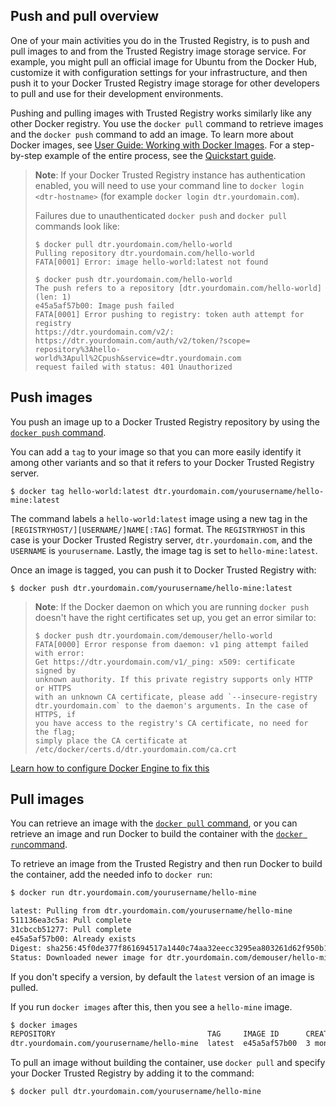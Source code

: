 <!--[metadata]>
+++
title = "Push and pull images"
description = "Learn how to push and pull images from your repositories on Docker Trusted Registry."
keywords = ["docker, registry, management, repository"]
[menu.main]
parent="dtr_menu_repos_and_images"
identifier="dtr_push_pull_images"
weight=10
+++
<![end-metadata]-->

## Push and pull overview

One of your main activities you do in the Trusted Registry, is to push and pull
images to and from the Trusted Registry image storage service. For example, you
might pull an official image for Ubuntu from the Docker Hub, customize it with
configuration settings for your infrastructure, and then push it to your Docker
Trusted Registry image storage for other developers to pull and use for their
development environments.

Pushing and pulling images with Trusted Registry works similarly like any other
Docker registry. You use the `docker pull` command to retrieve images and the
`docker push` command to add an image. To learn more about Docker images, see
[User Guide: Working with Docker Images](https://docs.docker.com/engine/userguide/dockerimages/). For a step-by-step
example of the entire process, see the
[Quickstart guide](../quick-start.md).

> **Note**: If your Docker Trusted Registry instance has authentication enabled, you will need to
>use your command line to `docker login <dtr-hostname>` (for example `docker login
> dtr.yourdomain.com`).
>
> Failures due to unauthenticated `docker push` and `docker pull` commands
> look like:
>
>     $ docker pull dtr.yourdomain.com/hello-world
>     Pulling repository dtr.yourdomain.com/hello-world
>     FATA[0001] Error: image hello-world:latest not found
>
>     $ docker push dtr.yourdomain.com/hello-world
>     The push refers to a repository [dtr.yourdomain.com/hello-world] (len: 1)
>     e45a5af57b00: Image push failed
>     FATA[0001] Error pushing to registry: token auth attempt for registry
>     https://dtr.yourdomain.com/v2/:
>     https://dtr.yourdomain.com/auth/v2/token/?scope=
>     repository%3Ahello-world%3Apull%2Cpush&service=dtr.yourdomain.com
>     request failed with status: 401 Unauthorized

## Push images

You push an image up to a Docker Trusted Registry repository by using the
[`docker push` command](https://docs.docker.com/reference/commandline/push).

You can add a `tag` to your image so that you can more easily identify it
among other variants and so that it refers to your Docker Trusted Registry server.

    $ docker tag hello-world:latest dtr.yourdomain.com/yourusername/hello-mine:latest

The command labels a `hello-world:latest` image using a new tag in the
`[REGISTRYHOST/][USERNAME/]NAME[:TAG]` format.  The `REGISTRYHOST` in this
case is your Docker Trusted Registry server, `dtr.yourdomain.com`, and the `USERNAME` is
`yourusername`. Lastly, the image tag is set to `hello-mine:latest`.

Once an image is tagged, you can push it to Docker Trusted Registry with:

    $ docker push dtr.yourdomain.com/yourusername/hello-mine:latest

> **Note**: If the Docker daemon on which you are running `docker push` doesn't
> have the right certificates set up, you get an error similar to:
>
>     $ docker push dtr.yourdomain.com/demouser/hello-world
>     FATA[0000] Error response from daemon: v1 ping attempt failed with error:
>     Get https://dtr.yourdomain.com/v1/_ping: x509: certificate signed by
>     unknown authority. If this private registry supports only HTTP or HTTPS
>     with an unknown CA certificate, please add `--insecure-registry
>     dtr.yourdomain.com` to the daemon's arguments. In the case of HTTPS, if
>     you have access to the registry's CA certificate, no need for the flag;
>     simply place the CA certificate at
>     /etc/docker/certs.d/dtr.yourdomain.com/ca.crt

[Learn how to configure Docker Engine to fix this](../configure/config-security.md)

## Pull images

You can retrieve an image with the
[`docker pull` command](https://docs.docker.com/reference/commandline/run),
or you can retrieve an image and run Docker to build the container with the
[`docker run`command](https://docs.docker.com/reference/commandline/run).

To retrieve an image from the Trusted Registry and then run Docker to build the
container, add
the needed info to `docker run`:

```bash
$ docker run dtr.yourdomain.com/yourusername/hello-mine

latest: Pulling from dtr.yourdomain.com/yourusername/hello-mine
511136ea3c5a: Pull complete
31cbccb51277: Pull complete
e45a5af57b00: Already exists
Digest: sha256:45f0de377f861694517a1440c74aa32eecc3295ea803261d62f950b1b757bed1
Status: Downloaded newer image for dtr.yourdomain.com/demouser/hello-mine:latest
```

If you don't specify a version, by default the `latest` version of an
image is pulled.

If you run `docker images` after this, then you see a `hello-mine` image.

```bash
$ docker images
REPOSITORY                                  TAG     IMAGE ID      CREATED       VIRTUAL SIZE
dtr.yourdomain.com/yourusername/hello-mine  latest  e45a5af57b00  3 months ago  910 B
```


To pull an image without building the container, use `docker pull` and specify
your Docker Trusted Registry by adding it to the command:

```bash
$ docker pull dtr.yourdomain.com/yourusername/hello-mine
```
